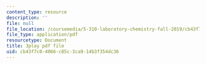 ```yaml
---
content_type: resource
description: ''
file: null
file_location: /coursemedia/5-310-laboratory-chemistry-fall-2019/cb43f7c04066c85c3ca914b3f354dc36_JIw9mnVeFig.pdf
file_type: application/pdf
resourcetype: Document
title: 3play pdf file
uid: cb43f7c0-4066-c85c-3ca9-14b3f354dc36
---
```

